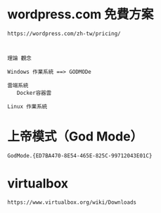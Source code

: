 
# wordpress.com 免費方案
```
https://wordpress.com/zh-tw/pricing/
```

# 
```
理論 觀念

Windows 作業系統 ==> GODMODe

雲端系統
   Docker容器雲
   
Linux 作業系統

```
# 上帝模式（God Mode）
```
GodMode.{ED7BA470-8E54-465E-825C-99712043E01C}
```

# virtualbox
```
https://www.virtualbox.org/wiki/Downloads
```
